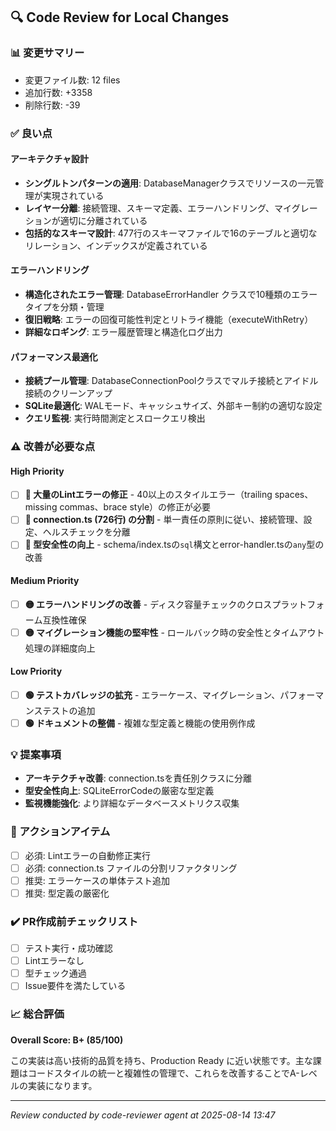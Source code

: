 ## 🔍 Code Review for Local Changes

### 📊 変更サマリー
- 変更ファイル数: 12 files
- 追加行数: +3358
- 削除行数: -39

### ✅ 良い点

#### **アーキテクチャ設計**
- **シングルトンパターンの適用**: DatabaseManagerクラスでリソースの一元管理が実現されている
- **レイヤー分離**: 接続管理、スキーマ定義、エラーハンドリング、マイグレーションが適切に分離されている  
- **包括的なスキーマ設計**: 477行のスキーマファイルで16のテーブルと適切なリレーション、インデックスが定義されている

#### **エラーハンドリング**
- **構造化されたエラー管理**: DatabaseErrorHandler クラスで10種類のエラータイプを分類・管理
- **復旧戦略**: エラーの回復可能性判定とリトライ機能（executeWithRetry）
- **詳細なロギング**: エラー履歴管理と構造化ログ出力

#### **パフォーマンス最適化**
- **接続プール管理**: DatabaseConnectionPoolクラスでマルチ接続とアイドル接続のクリーンアップ
- **SQLite最適化**: WALモード、キャッシュサイズ、外部キー制約の適切な設定
- **クエリ監視**: 実行時間測定とスロークエリ検出

### ⚠️ 改善が必要な点

#### High Priority
- [ ] **🔴 大量のLintエラーの修正** - 40以上のスタイルエラー（trailing spaces、missing commas、brace style）の修正が必要
- [ ] **🔴 connection.ts (726行) の分割** - 単一責任の原則に従い、接続管理、設定、ヘルスチェックを分離
- [ ] **🔴 型安全性の向上** - schema/index.tsの`sql`構文とerror-handler.tsの`any`型の改善

#### Medium Priority
- [ ] **🟡 エラーハンドリングの改善** - ディスク容量チェックのクロスプラットフォーム互換性確保
- [ ] **🟡 マイグレーション機能の堅牢性** - ロールバック時の安全性とタイムアウト処理の詳細度向上

#### Low Priority
- [ ] **🟢 テストカバレッジの拡充** - エラーケース、マイグレーション、パフォーマンステストの追加
- [ ] **🟢 ドキュメントの整備** - 複雑な型定義と機能の使用例作成

### 💡 提案事項
- **アーキテクチャ改善**: connection.tsを責任別クラスに分離
- **型安全性向上**: SQLiteErrorCodeの厳密な型定義
- **監視機能強化**: より詳細なデータベースメトリクス収集

### 🔧 アクションアイテム
- [ ] 必須: Lintエラーの自動修正実行
- [ ] 必須: connection.ts ファイルの分割リファクタリング
- [ ] 推奨: エラーケースの単体テスト追加
- [ ] 推奨: 型定義の厳密化

### ✔️ PR作成前チェックリスト
- [ ] テスト実行・成功確認
- [ ] Lintエラーなし
- [ ] 型チェック通過
- [ ] Issue要件を満たしている

### 📈 総合評価
**Overall Score: B+ (85/100)**

この実装は高い技術的品質を持ち、Production Ready に近い状態です。主な課題はコードスタイルの統一と複雑性の管理で、これらを改善することでA-レベルの実装になります。

---
*Review conducted by code-reviewer agent at 2025-08-14 13:47*
